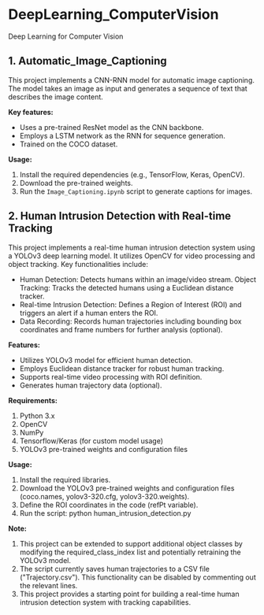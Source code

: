 # DeepLearning_ComputerVision
Deep Learning for Computer Vision

## 1. Automatic_Image_Captioning

This project implements a CNN-RNN model for automatic image captioning. The model takes an image as input and generates a sequence of text that describes the image content. 

**Key features:**

* Uses a pre-trained ResNet model as the CNN backbone.
* Employs a LSTM network as the RNN for sequence generation.
* Trained on the COCO dataset.

**Usage:**

1. Install the required dependencies (e.g., TensorFlow, Keras, OpenCV).
2. Download the pre-trained weights.
3. Run the `Image_Captioning.ipynb` script to generate captions for images.

## 2. Human Intrusion Detection with Real-time Tracking

This project implements a real-time human intrusion detection system using a YOLOv3 deep learning model. It utilizes OpenCV for video processing and object tracking. Key functionalities include:

* Human Detection: Detects humans within an image/video stream.
Object Tracking: Tracks the detected humans using a Euclidean distance tracker.
* Real-time Intrusion Detection: Defines a Region of Interest (ROI) and triggers an alert if a human enters the ROI.
* Data Recording: Records human trajectories including bounding box coordinates and frame numbers for further analysis (optional).

**Features:**

* Utilizes YOLOv3 model for efficient human detection.
* Employs Euclidean distance tracker for robust human tracking.
* Supports real-time video processing with ROI definition.
* Generates human trajectory data (optional).

**Requirements:**

1. Python 3.x
1. OpenCV
1. NumPy
1. Tensorflow/Keras (for custom model usage)
1. YOLOv3 pre-trained weights and configuration files

**Usage:**

1. Install the required libraries.
2. Download the YOLOv3 pre-trained weights and configuration files (coco.names, yolov3-320.cfg, yolov3-320.weights).
3. Define the ROI coordinates in the code (refPt variable).
4. Run the script: python human_intrusion_detection.py

**Note:**

1. This project can be extended to support additional object classes by modifying the required_class_index list and potentially retraining the YOLOv3 model.
2. The script currently saves human trajectories to a CSV file ("Trajectory.csv"). This functionality can be disabled by commenting out the relevant lines.
3. This project provides a starting point for building a real-time human intrusion detection system with tracking capabilities.